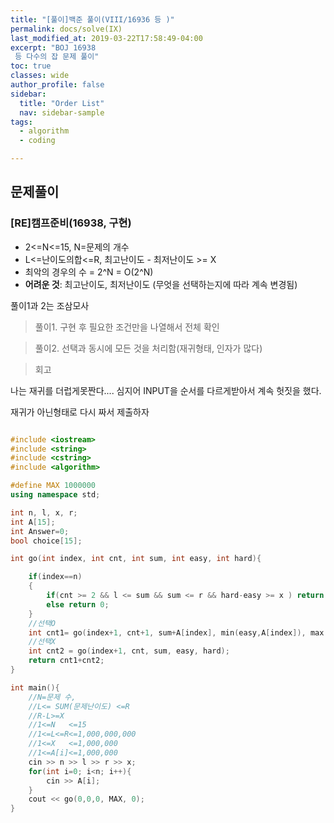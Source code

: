 ```yaml
---
title: "[풀이]백준 풀이(VIII/16936 등 )"
permalink: docs/solve(IX)
last_modified_at: 2019-03-22T17:58:49-04:00
excerpt: "BOJ 16938
 등 다수의 잡 문제 풀이"
toc: true
classes: wide
author_profile: false
sidebar:
  title: "Order List"
  nav: sidebar-sample
tags:
  - algorithm
  - coding

---
```



## 문제풀이

### [RE]캠프준비(16938, 구현)

- 2<=N<=15, N=문제의 개수
- L<=난이도의합<=R, 최고난이도 - 최저난이도 >= X
- 최악의 경우의 수 = 2^N = O(2^N)
- **어려운 것**: 최고난이도, 최저난이도 (무엇을 선택하는지에 따라 계속 변경됨)

풀이1과 2는 조삼모사

 >풀이1. 구현 후 필요한 조건만을 나열해서 전체 확인

 >풀이2. 선택과 동시에 모든 것을 처리함(재귀형태, 인자가 많다)


> 회고 

나는 재귀를 더럽게못짠다.... 심지어 INPUT을 순서를 다르게받아서 계속 헛짓을 했다.

재귀가 아닌형태로 다시 짜서 제출하자

```c++

#include <iostream>
#include <string>
#include <cstring>
#include <algorithm>

#define MAX 1000000
using namespace std;

int n, l, x, r;
int A[15];
int Answer=0;
bool choice[15];

int go(int index, int cnt, int sum, int easy, int hard){

	if(index==n)
	{
		if(cnt >= 2 && l <= sum && sum <= r && hard-easy >= x )	return 1;
		else return 0;
	}
	//선택O
	int cnt1= go(index+1, cnt+1, sum+A[index], min(easy,A[index]), max(hard,A[index]));
	//선택X
	int cnt2 = go(index+1, cnt, sum, easy, hard);
	return cnt1+cnt2;
}

int main(){
	//N=문제 수,
	//L<= SUM(문제난이도) <=R
	//R-L>=X
	//1<=N   <=15
	//1<=L<=R<=1,000,000,000
	//1<=X   <=1,000,000
	//1<=A[i]<=1,000,000
	cin >> n >> l >> r >> x;
	for(int i=0; i<n; i++){
		cin >> A[i];
	}
	cout << go(0,0,0, MAX, 0);
}

```
